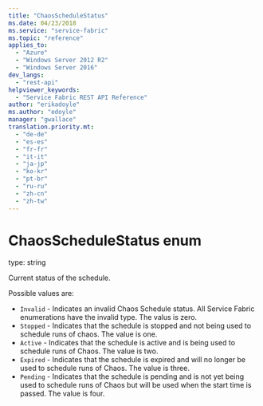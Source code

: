 ```yaml
---
title: "ChaosScheduleStatus"
ms.date: 04/23/2018
ms.service: "service-fabric"
ms.topic: "reference"
applies_to: 
  - "Azure"
  - "Windows Server 2012 R2"
  - "Windows Server 2016"
dev_langs: 
  - "rest-api"
helpviewer_keywords: 
  - "Service Fabric REST API Reference"
author: "erikadoyle"
ms.author: "edoyle"
manager: "gwallace"
translation.priority.mt: 
  - "de-de"
  - "es-es"
  - "fr-fr"
  - "it-it"
  - "ja-jp"
  - "ko-kr"
  - "pt-br"
  - "ru-ru"
  - "zh-cn"
  - "zh-tw"
---
```

# ChaosScheduleStatus enum

type: string

Current status of the schedule.


Possible values are: 

  - `Invalid` - Indicates an invalid Chaos Schedule status. All Service Fabric enumerations have the invalid type. The valus is zero.
  - `Stopped` - Indicates that the schedule is stopped and not being used to schedule runs of chaos. The value is one.
  - `Active` - Indicates that the schedule is active and is being used to schedule runs of Chaos. The value is two.
  - `Expired` - Indicates that the schedule is expired and will no longer be used to schedule runs of Chaos. The value is three.
  - `Pending` - Indicates that the schedule is pending and is not yet being used to schedule runs of Chaos but will be used when the start time is passed. The value is four.

